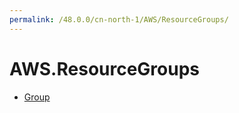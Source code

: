 ```yaml
---
permalink: /48.0.0/cn-north-1/AWS/ResourceGroups/
---
```


# AWS.ResourceGroups



* [Group](Group.md)